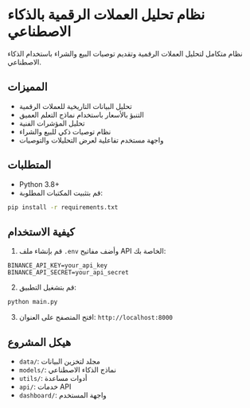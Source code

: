# نظام تحليل العملات الرقمية بالذكاء الاصطناعي

نظام متكامل لتحليل العملات الرقمية وتقديم توصيات البيع والشراء باستخدام الذكاء الاصطناعي.

## المميزات
- تحليل البيانات التاريخية للعملات الرقمية
- التنبؤ بالأسعار باستخدام نماذج التعلم العميق
- تحليل المؤشرات الفنية
- نظام توصيات ذكي للبيع والشراء
- واجهة مستخدم تفاعلية لعرض التحليلات والتوصيات

## المتطلبات
- Python 3.8+
- قم بتثبيت المكتبات المطلوبة:
```bash
pip install -r requirements.txt
```

## كيفية الاستخدام
1. قم بإنشاء ملف `.env` وأضف مفاتيح API الخاصة بك:
```
BINANCE_API_KEY=your_api_key
BINANCE_API_SECRET=your_api_secret
```

2. قم بتشغيل التطبيق:
```bash
python main.py
```

3. افتح المتصفح على العنوان: `http://localhost:8000`

## هيكل المشروع
- `data/`: مجلد لتخزين البيانات
- `models/`: نماذج الذكاء الاصطناعي
- `utils/`: أدوات مساعدة
- `api/`: خدمات API
- `dashboard/`: واجهة المستخدم
